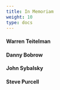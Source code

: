 ```yaml
---
title: In Memoriam
weight: 10
type: docs
---
```


#### Warren Teitelman

#### Danny Bobrow

#### John Sybalsky 

#### Steve Purcell
